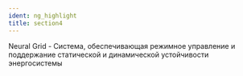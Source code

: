 ```yaml
---
ident: ng_highlight
title: section4
---
```


Neural Grid - Система, обеспечивающая режимное управление и поддержание  статической и динамической устойчивости энергосистемы